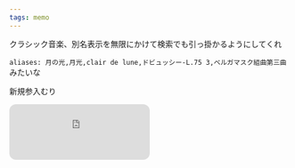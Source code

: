 ```yaml
---
tags: memo
---
```


クラシック音楽、別名表示を無限にかけて検索でも引っ掛かるようにしてくれ

`aliases: 月の光,月光,clair de lune,ドビュッシー-L.75 3,ベルガマスク組曲第三曲` みたいな

新規参入むり

<iframe style="border-radius:12px" src="https://open.spotify.com/embed/track/5u5aVJKjSMJr4zesMPz7bL?utm_source=generator&theme=0" width="50%" height="100" frameBorder="0" allowfullscreen="" allow="autoplay; clipboard-write; encrypted-media; fullscreen; picture-in-picture" loading="lazy"></iframe>
